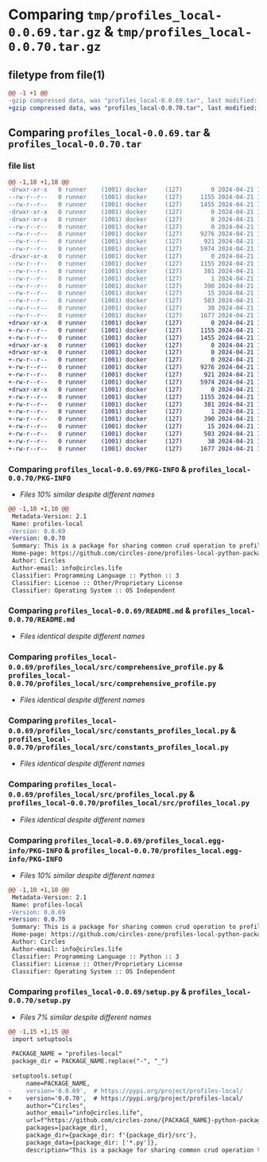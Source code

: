 # Comparing `tmp/profiles_local-0.0.69.tar.gz` & `tmp/profiles_local-0.0.70.tar.gz`

## filetype from file(1)

```diff
@@ -1 +1 @@
-gzip compressed data, was "profiles_local-0.0.69.tar", last modified: Sun Apr 21 13:58:58 2024, max compression
+gzip compressed data, was "profiles_local-0.0.70.tar", last modified: Sun Apr 21 14:09:13 2024, max compression
```

## Comparing `profiles_local-0.0.69.tar` & `profiles_local-0.0.70.tar`

### file list

```diff
@@ -1,18 +1,18 @@
-drwxr-xr-x   0 runner    (1001) docker     (127)        0 2024-04-21 13:58:58.471919 profiles_local-0.0.69/
--rw-r--r--   0 runner    (1001) docker     (127)     1155 2024-04-21 13:58:58.471919 profiles_local-0.0.69/PKG-INFO
--rw-r--r--   0 runner    (1001) docker     (127)     1455 2024-04-21 13:58:32.000000 profiles_local-0.0.69/README.md
-drwxr-xr-x   0 runner    (1001) docker     (127)        0 2024-04-21 13:58:58.467919 profiles_local-0.0.69/profiles_local/
-drwxr-xr-x   0 runner    (1001) docker     (127)        0 2024-04-21 13:58:58.471919 profiles_local-0.0.69/profiles_local/src/
--rw-r--r--   0 runner    (1001) docker     (127)        0 2024-04-21 13:58:32.000000 profiles_local-0.0.69/profiles_local/src/__init__.py
--rw-r--r--   0 runner    (1001) docker     (127)     9276 2024-04-21 13:58:32.000000 profiles_local-0.0.69/profiles_local/src/comprehensive_profile.py
--rw-r--r--   0 runner    (1001) docker     (127)      921 2024-04-21 13:58:32.000000 profiles_local-0.0.69/profiles_local/src/constants_profiles_local.py
--rw-r--r--   0 runner    (1001) docker     (127)     5974 2024-04-21 13:58:32.000000 profiles_local-0.0.69/profiles_local/src/profiles_local.py
-drwxr-xr-x   0 runner    (1001) docker     (127)        0 2024-04-21 13:58:58.471919 profiles_local-0.0.69/profiles_local.egg-info/
--rw-r--r--   0 runner    (1001) docker     (127)     1155 2024-04-21 13:58:58.000000 profiles_local-0.0.69/profiles_local.egg-info/PKG-INFO
--rw-r--r--   0 runner    (1001) docker     (127)      381 2024-04-21 13:58:58.000000 profiles_local-0.0.69/profiles_local.egg-info/SOURCES.txt
--rw-r--r--   0 runner    (1001) docker     (127)        1 2024-04-21 13:58:58.000000 profiles_local-0.0.69/profiles_local.egg-info/dependency_links.txt
--rw-r--r--   0 runner    (1001) docker     (127)      390 2024-04-21 13:58:58.000000 profiles_local-0.0.69/profiles_local.egg-info/requires.txt
--rw-r--r--   0 runner    (1001) docker     (127)       15 2024-04-21 13:58:58.000000 profiles_local-0.0.69/profiles_local.egg-info/top_level.txt
--rw-r--r--   0 runner    (1001) docker     (127)      503 2024-04-21 13:58:32.000000 profiles_local-0.0.69/pyproject.toml
--rw-r--r--   0 runner    (1001) docker     (127)       38 2024-04-21 13:58:58.471919 profiles_local-0.0.69/setup.cfg
--rw-r--r--   0 runner    (1001) docker     (127)     1677 2024-04-21 13:58:32.000000 profiles_local-0.0.69/setup.py
+drwxr-xr-x   0 runner    (1001) docker     (127)        0 2024-04-21 14:09:13.451588 profiles_local-0.0.70/
+-rw-r--r--   0 runner    (1001) docker     (127)     1155 2024-04-21 14:09:13.451588 profiles_local-0.0.70/PKG-INFO
+-rw-r--r--   0 runner    (1001) docker     (127)     1455 2024-04-21 14:08:38.000000 profiles_local-0.0.70/README.md
+drwxr-xr-x   0 runner    (1001) docker     (127)        0 2024-04-21 14:09:13.447588 profiles_local-0.0.70/profiles_local/
+drwxr-xr-x   0 runner    (1001) docker     (127)        0 2024-04-21 14:09:13.447588 profiles_local-0.0.70/profiles_local/src/
+-rw-r--r--   0 runner    (1001) docker     (127)        0 2024-04-21 14:08:38.000000 profiles_local-0.0.70/profiles_local/src/__init__.py
+-rw-r--r--   0 runner    (1001) docker     (127)     9276 2024-04-21 14:08:38.000000 profiles_local-0.0.70/profiles_local/src/comprehensive_profile.py
+-rw-r--r--   0 runner    (1001) docker     (127)      921 2024-04-21 14:08:38.000000 profiles_local-0.0.70/profiles_local/src/constants_profiles_local.py
+-rw-r--r--   0 runner    (1001) docker     (127)     5974 2024-04-21 14:08:38.000000 profiles_local-0.0.70/profiles_local/src/profiles_local.py
+drwxr-xr-x   0 runner    (1001) docker     (127)        0 2024-04-21 14:09:13.451588 profiles_local-0.0.70/profiles_local.egg-info/
+-rw-r--r--   0 runner    (1001) docker     (127)     1155 2024-04-21 14:09:13.000000 profiles_local-0.0.70/profiles_local.egg-info/PKG-INFO
+-rw-r--r--   0 runner    (1001) docker     (127)      381 2024-04-21 14:09:13.000000 profiles_local-0.0.70/profiles_local.egg-info/SOURCES.txt
+-rw-r--r--   0 runner    (1001) docker     (127)        1 2024-04-21 14:09:13.000000 profiles_local-0.0.70/profiles_local.egg-info/dependency_links.txt
+-rw-r--r--   0 runner    (1001) docker     (127)      390 2024-04-21 14:09:13.000000 profiles_local-0.0.70/profiles_local.egg-info/requires.txt
+-rw-r--r--   0 runner    (1001) docker     (127)       15 2024-04-21 14:09:13.000000 profiles_local-0.0.70/profiles_local.egg-info/top_level.txt
+-rw-r--r--   0 runner    (1001) docker     (127)      503 2024-04-21 14:08:38.000000 profiles_local-0.0.70/pyproject.toml
+-rw-r--r--   0 runner    (1001) docker     (127)       38 2024-04-21 14:09:13.451588 profiles_local-0.0.70/setup.cfg
+-rw-r--r--   0 runner    (1001) docker     (127)     1677 2024-04-21 14:08:38.000000 profiles_local-0.0.70/setup.py
```

### Comparing `profiles_local-0.0.69/PKG-INFO` & `profiles_local-0.0.70/PKG-INFO`

 * *Files 10% similar despite different names*

```diff
@@ -1,10 +1,10 @@
 Metadata-Version: 2.1
 Name: profiles-local
-Version: 0.0.69
+Version: 0.0.70
 Summary: This is a package for sharing common crud operation to profile schema in the db
 Home-page: https://github.com/circles-zone/profiles-local-python-package
 Author: Circles
 Author-email: info@circles.life
 Classifier: Programming Language :: Python :: 3
 Classifier: License :: Other/Proprietary License
 Classifier: Operating System :: OS Independent
```

### Comparing `profiles_local-0.0.69/README.md` & `profiles_local-0.0.70/README.md`

 * *Files identical despite different names*

### Comparing `profiles_local-0.0.69/profiles_local/src/comprehensive_profile.py` & `profiles_local-0.0.70/profiles_local/src/comprehensive_profile.py`

 * *Files identical despite different names*

### Comparing `profiles_local-0.0.69/profiles_local/src/constants_profiles_local.py` & `profiles_local-0.0.70/profiles_local/src/constants_profiles_local.py`

 * *Files identical despite different names*

### Comparing `profiles_local-0.0.69/profiles_local/src/profiles_local.py` & `profiles_local-0.0.70/profiles_local/src/profiles_local.py`

 * *Files identical despite different names*

### Comparing `profiles_local-0.0.69/profiles_local.egg-info/PKG-INFO` & `profiles_local-0.0.70/profiles_local.egg-info/PKG-INFO`

 * *Files 10% similar despite different names*

```diff
@@ -1,10 +1,10 @@
 Metadata-Version: 2.1
 Name: profiles-local
-Version: 0.0.69
+Version: 0.0.70
 Summary: This is a package for sharing common crud operation to profile schema in the db
 Home-page: https://github.com/circles-zone/profiles-local-python-package
 Author: Circles
 Author-email: info@circles.life
 Classifier: Programming Language :: Python :: 3
 Classifier: License :: Other/Proprietary License
 Classifier: Operating System :: OS Independent
```

### Comparing `profiles_local-0.0.69/setup.py` & `profiles_local-0.0.70/setup.py`

 * *Files 7% similar despite different names*

```diff
@@ -1,15 +1,15 @@
 import setuptools
 
 PACKAGE_NAME = "profiles-local"
 package_dir = PACKAGE_NAME.replace("-", "_")
 
 setuptools.setup(
     name=PACKAGE_NAME,
-    version='0.0.69',  # https://pypi.org/project/profiles-local/
+    version='0.0.70',  # https://pypi.org/project/profiles-local/
     author="Circles",
     author_email="info@circles.life",
     url=f"https://github.com/circles-zone/{PACKAGE_NAME}-python-package",
     packages=[package_dir],
     package_dir={package_dir: f'{package_dir}/src'},
     package_data={package_dir: ['*.py']},
     description="This is a package for sharing common crud operation to profile schema in the db",
```

